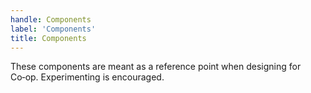 ```yaml
---
handle: Components
label: 'Components'
title: Components
---
```


These components are meant as a reference point when designing for Co&#8209;op. Experimenting is encouraged.
